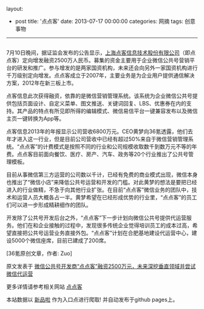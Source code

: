 layout: 
  - post 
title: '点点客' 
date: 2013-07-17 00:00:00 
categories: 网摘 
tags: 创意事物 
---

<p><img src="http://a.36krcnd.com/photo/2014/5c780bb8070424f695c908115918fa96.jpg" alt=""/></p>

<p>7月10日晚间，据证监会发布的公告显示，<a target="_blank" data-no-turbolink="true" href="http://www.dodoca.com/">上海点客信息技术股份有限公司</a>（即点点客）定向增发融资2500万人民币。募集的资金主要用于企业微信公共号营销平台的研发和推广。参与增发的是两家国资机构，未来还会向另外一家国资机构进行千万级别定向增发。点点客成立于2007年，主要业务是为企业用户提供通信解决方案，2012年在新三板上市。</p>

<p>点客信息此次获得融资，依靠的是微信营销管理系统。该系统为企业微信公共号提供包括页面设计、自定义菜单、图文推送、关键词回复、LBS、优惠券在内的支持。其产品的特点有所见即所得的编辑模式、微信易信平台一键兼容发布以及微信主页一键转换为App等。</p>

<p>点客信息2013年的年报显示公司营收6800万元。CEO黄梦向<span>36氪</span>透露，他们去年才进入这一行业，但是目前公司营收中已经有超过50%来自于微信营销管理系统。“点点客”的计费模式是按照不同的行业和公司规模收取数千到数万元不等的年费。点点客目前面向餐饮、医疗、房产、汽车、政务等20个行业推出了公共号管理模板。</p>

<p>目前从事微信第三方运营的公司数以千计，已经有免费的商业模式出现，微信本身也推出了“微信小店”来降低公共号运营和开发的门槛。对此黄梦的想法是要把已经进入的行业做精，不急于向其他行业扩张。在目前“点点客”微信业务的团队中，技术和运营人员大概各占一半。黄梦希望在已经形成优势的行业里，“点点客”的员工们可以进一步形成精耕细作的团队。</p>

<p>开发除了公共号开发后台之外，“点点客”下一步计划向微信公共号提供代运营服务。他们在和企业接触的过程中，发现很多传统企业觉得培训员工的成本过高，希望直接把公共号运营业务直接外包。“点点客”计划在合肥基地建设代运营中心，建设5000个微信座席，目前已建成了200席。</p>
					<p>[<span>36氪</span>原创文章，作者: Zuo]</p>
					<p></p>  



原文发表于 [微信公共号开发商“点点客”融资2500万元，未来深挖垂直领域并尝试微信代运营](http://www.36kr.com/p/213759.html)  

更多详情请参考相关网站 [点点客](http://www.dodoca.com/)  

本站数据以 [新品啦](http://xinpinla.com/) 作为入口点进行爬取! 并自动发布于github pages上。  
